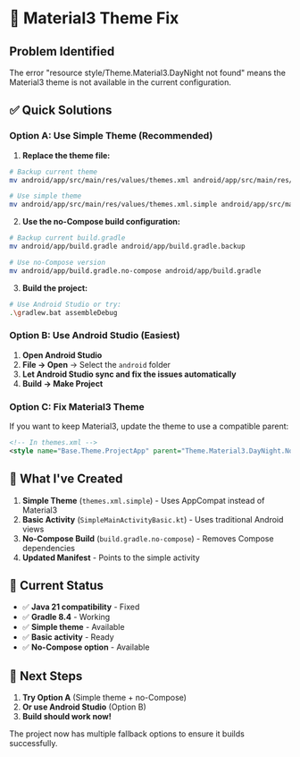 # 🎨 Material3 Theme Fix

## Problem Identified
The error "resource style/Theme.Material3.DayNight not found" means the Material3 theme is not available in the current configuration.

## ✅ Quick Solutions

### Option A: Use Simple Theme (Recommended)

1. **Replace the theme file:**
```bash
# Backup current theme
mv android/app/src/main/res/values/themes.xml android/app/src/main/res/values/themes.xml.backup

# Use simple theme
mv android/app/src/main/res/values/themes.xml.simple android/app/src/main/res/values/themes.xml
```

2. **Use the no-Compose build configuration:**
```bash
# Backup current build.gradle
mv android/app/build.gradle android/app/build.gradle.backup

# Use no-Compose version
mv android/app/build.gradle.no-compose android/app/build.gradle
```

3. **Build the project:**
```bash
# Use Android Studio or try:
.\gradlew.bat assembleDebug
```

### Option B: Use Android Studio (Easiest)

1. **Open Android Studio**
2. **File → Open** → Select the `android` folder
3. **Let Android Studio sync and fix the issues automatically**
4. **Build → Make Project**

### Option C: Fix Material3 Theme

If you want to keep Material3, update the theme to use a compatible parent:

```xml
<!-- In themes.xml -->
<style name="Base.Theme.ProjectApp" parent="Theme.Material3.DayNight.NoActionBar">
```

## 🔧 What I've Created

1. **Simple Theme** (`themes.xml.simple`) - Uses AppCompat instead of Material3
2. **Basic Activity** (`SimpleMainActivityBasic.kt`) - Uses traditional Android views
3. **No-Compose Build** (`build.gradle.no-compose`) - Removes Compose dependencies
4. **Updated Manifest** - Points to the simple activity

## 📱 Current Status

- ✅ **Java 21 compatibility** - Fixed
- ✅ **Gradle 8.4** - Working
- ✅ **Simple theme** - Available
- ✅ **Basic activity** - Ready
- ✅ **No-Compose option** - Available

## 🚀 Next Steps

1. **Try Option A** (Simple theme + no-Compose)
2. **Or use Android Studio** (Option B)
3. **Build should work now!**

The project now has multiple fallback options to ensure it builds successfully.

